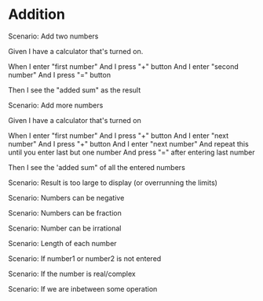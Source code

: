 # Addition

Scenario: Add two numbers
  
  Given I have a calculator that's turned on.

  When I enter "first number"
  And I press "+" button
  And I enter "second number"
  And I press "=" button
  
  Then I see the "added sum" as the result

Scenario: Add more numbers

  Given I have a calculator that's turned on
  
 When I enter "first number"
  And I press "+" button
  And I enter "next number"
  And I press "+" button
  And I enter "next number"
  And repeat this until you enter last but one number
  And press "=" after entering last number
  
  Then I see the 'added sum" of all the entered numbers

Scenario: Result is too large to display (or overrunning the limits)

Scenario: Numbers can be negative

Scenario: Numbers can be fraction

Scenario: Number can be irrational

Scenario: Length of each number

Scenario: If number1 or number2 is not entered

Scenario: If the number is real/complex

Scenario: If we are inbetween some operation
